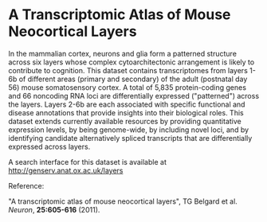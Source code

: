 # A Transcriptomic Atlas of Mouse Neocortical Layers

In the mammalian cortex, neurons and glia form a patterned structure across six layers whose complex cytoarchitectonic arrangement is likely to contribute to cognition.  This dataset contains transcriptomes from layers 1-6b of different areas (primary and secondary) of the adult (postnatal day 56) mouse somatosensory cortex. A total of 5,835 protein-coding genes and 66 noncoding RNA loci are differentially expressed ("patterned") across the layers. Layers 2-6b are each associated with specific functional and disease annotations that provide insights into their biological roles. This dataset extends currently available resources by providing quantitative expression levels, by being genome-wide, by including novel loci, and by identifying candidate alternatively spliced transcripts that are differentially expressed across layers. 

A search interface for this dataset is available at http://genserv.anat.ox.ac.uk/layers

Reference:

"A transcriptomic atlas of mouse neocortical layers", TG Belgard et al. *Neuron*, **25:605-616** (2011).
